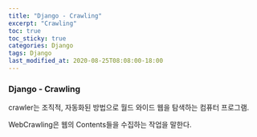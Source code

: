 ```yaml
---
title: "Django - Crawling"
excerpt: "Crawling"
toc: true
toc_sticky: true
categories: Django
tags: Django
last_modified_at: 2020-08-25T08:08:00-18:00
---
```




### Django - Crawling

crawler는 조직적, 자동화된 방법으로 월드 와이드 웹을 탐색하는 컴퓨터 프로그램.

WebCrawling은 웹의 Contents들을 수집하는 작업을 말한다.